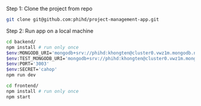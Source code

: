 Step 1: Clone the project from repo
```bash
git clone git@github.com:phihd/project-management-app.git
```

Step 2: Run app on a local machine
```bash
cd backend/
npm install # run only once
$env:MONGODB_URI='mongodb+srv://phihd:khongten@cluster0.vwz1m.mongodb.net/projectApp?retryWrites=true&w=majority'
$env:TEST_MONGODB_URI='mongodb+srv://phihd:khongten@cluster0.vwz1m.mongodb.net/testProjectApp?retryWrites=true&w=majority'
$env:PORT='3003'
$env:SECRET='cahop'
npm run dev
```
```bash
cd frontend/
npm install # run only once
npm start
```


